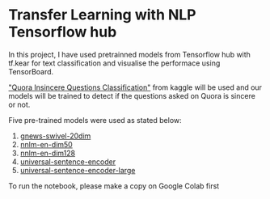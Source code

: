 # Transfer Learning with NLP Tensorflow hub

In this project, I have used pretrainned models from Tensorflow hub with tf.kear for text classification and visualise the performace using TensorBoard.

["Quora Insincere Questions Classification"](https://www.kaggle.com/c/quora-insincere-questions-classification/data) from kaggle will be used and our models will be trained to detect if the questions asked on Quora is sincere or not.

Five pre-trained models were used as stated below:
1. [gnews-swivel-20dim](https://tfhub.dev/google/tf2-preview/gnews-swivel-20dim/1)
2. [nnlm-en-dim50](https://tfhub.dev/google/tf2-preview/nnlm-en-dim50/1)
3. [nnlm-en-dim128](https://tfhub.dev/google/tf2-preview/nnlm-en-dim128/1)
4. [universal-sentence-encoder](https://tfhub.dev/google/universal-sentence-encoder/4)
5. [universal-sentence-encoder-large](https://tfhub.dev/google/universal-sentence-encoder-large/5)

To run the notebook, please make a copy on Google Colab first


